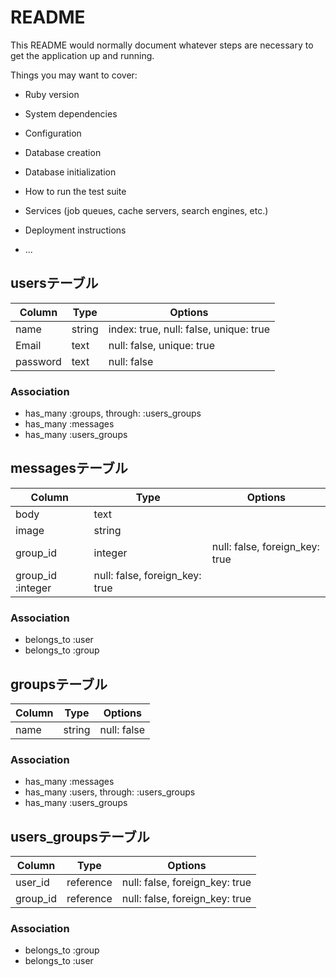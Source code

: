 # README

This README would normally document whatever steps are necessary to get the
application up and running.

Things you may want to cover:

* Ruby version

* System dependencies

* Configuration

* Database creation

* Database initialization

* How to run the test suite

* Services (job queues, cache servers, search engines, etc.)

* Deployment instructions

* ...
## usersテーブル
|Column | Type |	Options|
|------ | ---- | -------|
|name | string |index: true, null: false, unique: true|
|Email |	text |null: false, unique: true|
|password | text |	null: false|
### Association
- has_many :groups, through: :users_groups
- has_many :messages
- has_many :users_groups

## messagesテーブル
|Column | Type | Options|
|------|----|-------|
|body | text | |
|image | string | |
|group_id	| integer | null: false, foreign_key: true |
|group_id :integer | null: false, foreign_key: true |
### Association
- belongs_to :user
- belongs_to :group

## groupsテーブル
|Column | Type | Options|
|------ | ---- | -------|
| name	 | string	 | null: false|
### Association
- has_many :messages
- has_many  :users, through: :users_groups
- has_many  :users_groups

## users_groupsテーブル
|Column | Type | Options|
|------ | ---- | -------|
|user_id | reference | null: false, foreign_key: true|
|group_id | reference | null: false, foreign_key: true|
### Association
- belongs_to :group
- belongs_to :user